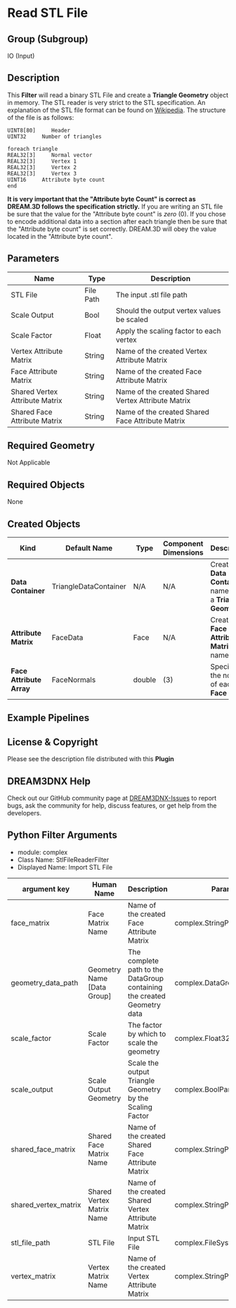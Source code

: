 # Read STL File 


## Group (Subgroup) ##

IO (Input)

## Description ##

This **Filter**  will read a binary STL File and create a **Triangle Geometry** object in memory. The STL reader is very strict to the STL specification. An explanation of the STL file format can be found on [Wikipedia](https://en.wikipedia.org/wiki/STL). The structure of the file is as follows:

	UINT8[80]     Header
	UINT32     Number of triangles

	foreach triangle
	REAL32[3]     Normal vector
	REAL32[3]     Vertex 1
	REAL32[3]     Vertex 2
	REAL32[3]     Vertex 3
	UINT16     Attribute byte count
	end

**It is very important that the "Attribute byte Count" is correct as DREAM.3D follows the specification strictly.** If you are writing an STL file be sure that the value for the "Attribute byte count" is _zero_ (0). If you chose to encode additional data into a section after each triangle then be sure that the "Attribute byte count" is set correctly. DREAM.3D will obey the value located in the "Attribute byte count".

## Parameters ##

| Name | Type | Description |
|------|------|------|
| STL File | File Path  | The input .stl file path |
| Scale Output | Bool | Should the output vertex values be scaled |
| Scale Factor | Float | Apply the scaling factor to each vertex |
| Vertex Attribute Matrix | String | Name of the created Vertex Attribute Matrix |
| Face Attribute Matrix | String | Name of the created Face Attribute Matrix |
| Shared Vertex Attribute Matrix | String | Name of the created Shared Vertex Attribute Matrix |
| Shared Face Attribute Matrix | String | Name of the created Shared Face Attribute Matrix |

## Required Geometry ##

Not Applicable

## Required Objects ##

None

## Created Objects ##

| Kind | Default Name | Type | Component Dimensions | Description |
|------|--------------|------|----------------------|-------------|
| **Data Container** | TriangleDataContainer  | N/A | N/A | Created **Data Container** name with a **Triangle Geometry** |
| **Attribute Matrix** | FaceData  | Face | N/A | Created **Face Attribute Matrix** name  |
| **Face Attribute Array** | FaceNormals  | double | (3) | Specifies the normal of each **Face** |


## Example Pipelines ##



## License & Copyright ##

Please see the description file distributed with this **Plugin**

## DREAM3DNX Help

Check out our GitHub community page at [DREAM3DNX-Issues](https://github.com/BlueQuartzSoftware/DREAM3DNX-Issues) to report bugs, ask the community for help, discuss features, or get help from the developers.

## Python Filter Arguments

+ module: complex
+ Class Name: StlFileReaderFilter
+ Displayed Name: Import STL File

| argument key | Human Name | Description | Parameter Type |
|--------------|------------|-------------|----------------|
| face_matrix | Face Matrix Name | Name of the created Face Attribute Matrix | complex.StringParameter |
| geometry_data_path | Geometry Name [Data Group] | The complete path to the DataGroup containing the created Geometry data | complex.DataGroupCreationParameter |
| scale_factor | Scale Factor | The factor by which to scale the geometry | complex.Float32Parameter |
| scale_output | Scale Output Geometry | Scale the output Triangle Geometry by the Scaling Factor | complex.BoolParameter |
| shared_face_matrix | Shared Face Matrix Name | Name of the created Shared Face Attribute Matrix | complex.StringParameter |
| shared_vertex_matrix | Shared Vertex Matrix Name | Name of the created Shared Vertex Attribute Matrix | complex.StringParameter |
| stl_file_path | STL File | Input STL File | complex.FileSystemPathParameter |
| vertex_matrix | Vertex Matrix Name | Name of the created Vertex Attribute Matrix | complex.StringParameter |

